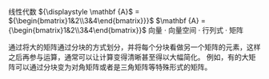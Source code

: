 线性代数
${\displaystyle \mathbf {A}$ = ${\begin{bmatrix}1&2\\3&4\end{bmatrix}}}$  $\mathbf {A} ={\begin{bmatrix}1&2\\3&4\end{bmatrix}}$
向量 · 向量空间  · 行列式  · 矩阵

通过将大的矩阵通过分块的方式划分，并将每个分块看做另一个矩阵的元素，这样之后再参与运算，通常可以让计算变得清晰甚至得以大幅简化。
例如，有的大矩阵可以通过分块变为对角矩阵或者是三角矩阵等特殊形式的矩阵。
